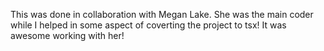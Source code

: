This was done in collaboration with Megan Lake. She was the main coder while I helped in some aspect of coverting the project to tsx! It was awesome working with her!